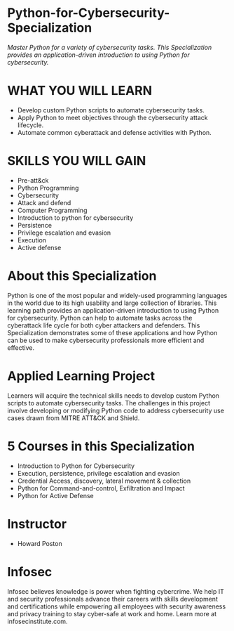 # Python-for-Cybersecurity-Specialization

*Master Python for a variety of cybersecurity tasks. This Specialization provides an application-driven introduction to using Python for cybersecurity.*


# WHAT YOU WILL LEARN
- Develop custom Python scripts to automate cybersecurity tasks.
- Apply Python to meet objectives through the cybersecurity attack lifecycle.
- Automate common cyberattack and defense activities with Python.


# SKILLS YOU WILL GAIN
* Pre-att&ck
* Python Programming
* Cybersecurity
* Attack and defend
* Computer Programming
* Introduction to python for cybersecurity
* Persistence
* Privilege escalation and evasion
* Execution
* Active defense

# About this Specialization
Python is one of the most popular and widely-used programming languages in the world due to its high usability and large collection of libraries. This learning path provides an application-driven introduction to using Python for cybersecurity. Python can help to automate tasks across the cyberattack life cycle for both cyber attackers and defenders. This Specialization demonstrates some of these applications and how Python can be used to make cybersecurity professionals more efficient and effective.    

# Applied Learning Project
Learners will acquire the technical skills needs to develop custom Python scripts to automate cybersecurity tasks. The challenges in this project involve developing or modifying Python code to address cybersecurity use cases drawn from MITRE ATT&CK and Shield.

# 5 Courses in this Specialization
* Introduction to Python for Cybersecurity
* Execution, persistence, privilege escalation and evasion
* Credential Access, discovery, lateral movement & collection
* Python for Command-and-control, Exfiltration and Impact
* Python for Active Defense

# Instructor
* Howard Poston

# Infosec
Infosec believes knowledge is power when fighting cybercrime. We help IT and security professionals advance their careers with skills development and certifications while empowering all employees with security awareness and privacy training to stay cyber-safe at work and home. Learn more at infosecinstitute.com.
